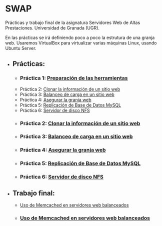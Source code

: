 # SWAP
Prácticas y trabajo final de la asignatura Servidores Web de Altas Prestaciones. Universidad de Granada (UGR).

En las prácticas se irá definiendo poco a poco la estrutura de una granja web. Usaremos VirtualBox para virtualizar varias máquinas Linux, usando Ubuntu Server.

- ## Prácticas:
    - ### Práctica 1: [Preparación de las herramientas](PracticasSwap/MelguizoMarcosInakiP1.pdf)
    - Práctica 2: [Clonar la información de un sitio web](PracticasSwap/MelguizoMarcosInakiP2.pdf)
    - Práctica 3: [Balanceo de carga en un sitio web](PracticasSwap/MelguizoMarcosInakiP3.pdf)
    - Práctica 4: [Asegurar la granja web](PracticasSwap/MelguizoMarcosInakiP4.pdf)
    - Práctica 5: [Replicación de Base de Datos MySQL](PracticasSwap/MelguizoMarcosInakiP5.pdf)
    - Práctica 6: [Servidor de disco NFS](PracticasSwap/MelguizoMarcosInakiP6.pdf)
    - ### Práctica 2: [Clonar la información de un sitio web](PracticasSwap/MelguizoMarcosInakiP2.pdf)
    - ### Práctica 3: [Balanceo de carga en un sitio web](PracticasSwap/MelguizoMarcosInakiP3.pdf)
    - ### Práctica 4: [Asegurar la granja web](PracticasSwap/MelguizoMarcosInakiP4.pdf)
    - ### Práctica 5: [Replicación de Base de Datos MySQL](PracticasSwap/MelguizoMarcosInakiP5.pdf)
    - ### Práctica 6: [Servidor de disco NFS](PracticasSwap/MelguizoMarcosInakiP6.pdf)
 - ## Trabajo final: 
    - [Uso de Memcached en servidores web balanceados](TrabajoFinal/Memcached.pdf)
    - ### [Uso de Memcached en servidores web balanceados](TrabajoFinal/Memcached.pdf)
